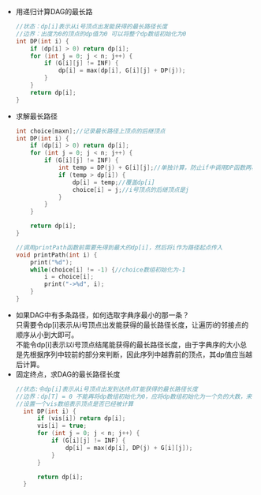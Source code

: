 - 用递归计算DAG的最长路
    ```c++
    //状态：dp[i]表示从i号顶点出发能获得的最长路径长度
    //边界：出度为0的顶点的dp值为0 可以将整个dp数组初始化为0
    int DP(int i) {
        if (dp[i] > 0) return dp[i];
        for (int j = 0; j < n; j++) {
            if (G[i][j] != INF) {
                dp[i] = max(dp[i], G[i][j] + DP(j));
            }
        }
        return dp[i];
    }
    ```
- 求解最长路径
    ```c++
    int choice[maxn];//记录最长路径上顶点的后继顶点
    int DP(int i) {
        if (dp[i] > 0) return dp[i];
        for (int j = 0; j < n; j++) {
            if (G[i][j] != INF) {
                int temp = DP(j) + G[i][j];//单独计算，防止if中调用DP函数两次
                if (temp > dp[i]) {
                    dp[i] = temp;//覆盖dp[i]
                    choice[i] = j;//i号顶点的后继顶点是j
                }
            }
        }

        return dp[i];
    }

    //调用printPath函数前需要先得到最大的dp[i]，然后将i作为路径起点传入
    void printPath(int i) {
        print("%d");
        while(choice[i] != -1) {//choice数组初始化为-1
            i = choice[i];
            print("->%d", i);
        }
    }
    ```
- 如果DAG中有多条路径，如何选取字典序最小的那一条？  
  只需要令dp[i]表示从i号顶点出发能获得的最长路径长度，让遍历i的邻接点的顺序从小到大即可。  
  不能令dp[i]表示以i号顶点结尾能获得的最长路径长度，由于字典序的大小总是先根据序列中较前的部分来判断，因此序列中越靠前的顶点，其dp值应当越后计算。
- 固定终点，求DAG的最长路径长度
  ```c++
  //状态:令dp[i]表示从i号顶点出发到达终点T能获得的最长路径长度
  //边界：dp[T] = 0 不能再将dp数组初始化为0，应将dp数组初始化为一个负的大数，来保证“无法到达终点”的含义得以表达（设置为正的INF会影响最长路径的求解）
  //设置一个vis数组表示顶点是否已经被计算
    int DP(int i) {
        if (vis[i]) return dp[i];
        vis[i] = true;
        for (int j = 0; j < n; j++) {
            if (G[i][j] != INF) {
                dp[i] = max(dp[i], DP(j) + G[i][j]);
            }
        }

        return dp[i];
    }
  ```